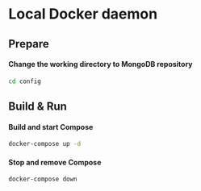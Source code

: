 # Local Docker daemon
## Prepare
#### Change the working directory to MongoDB repository
```bash
cd config
```
## Build & Run
#### Build and start Compose
```bash
docker-compose up -d
```
#### Stop and remove Compose
```bash
docker-compose down
```